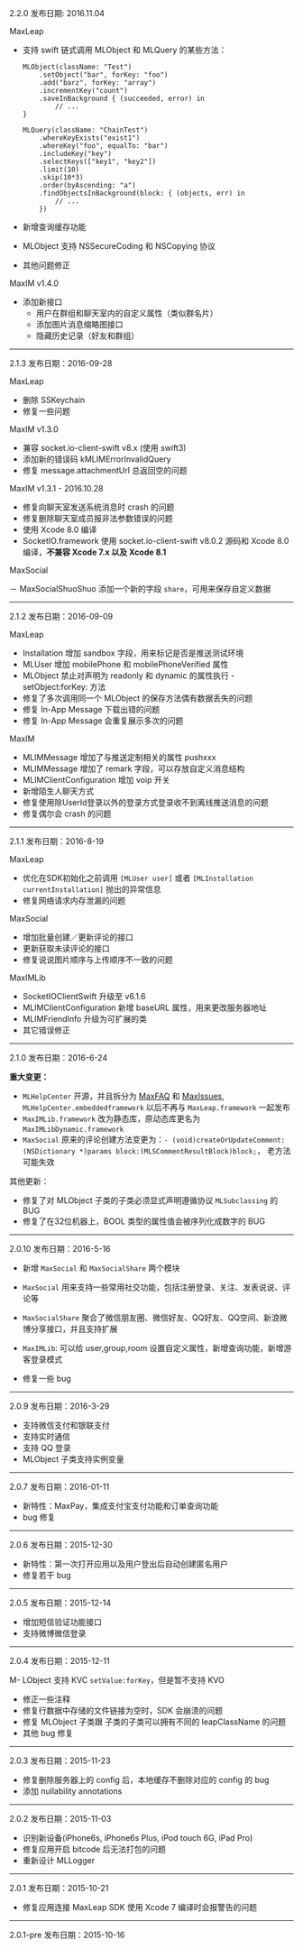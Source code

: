 

2.2.0 发布日期: 2016.11.04

MaxLeap

- 支持 swift 链式调用 MLObject 和 MLQuery 的某些方法：

    ```
    MLObject(className: "Test")
        .setObject("bar", forKey: "foo")
        .add("barz", forKey: "array")
        .incrementKey("count")
        .saveInBackground { (succeeded, error) in
            // ...
    }
    
    MLQuery(className: "ChainTest")
        .whereKeyExists("exist1")
        .whereKey("foo", equalTo: "bar")
        .includeKey("key")
        .selectKeys(["key1", "key2"])
        .limit(10)
        .skip(10*3)
        .order(byAscending: "a")
        .findObjectsInBackground(block: { (objects, err) in
            // ...
        })
    ```

- 新增查询缓存功能
- MLObject 支持 NSSecureCoding 和 NSCopying 协议
- 其他问题修正

MaxIM v1.4.0

- 添加新接口
    - 用户在群组和聊天室内的自定义属性（类似群名片）
    - 添加图片消息缩略图接口
    - 隐藏历史记录（好友和群组）

---

2.1.3 发布日期：2016-09-28

MaxLeap

- 删除 SSKeychain
- 修复一些问题

MaxIM v1.3.0

- 兼容 socket.io-client-swift v8.x (使用 swift3)
- 添加新的错误码 kMLIMErrorInvalidQuery
- 修复 message.attachmentUrl 总返回空的问题

MaxIM v1.3.1 - 2016.10.28

- 修复向聊天室发送系统消息时 crash 的问题
- 修复删除聊天室成员报非法参数错误的问题
- 使用 Xcode 8.0 编译
- SocketIO.framework 使用 socket.io-client-swift v8.0.2 源码和 Xcode 8.0 编译，**不兼容 Xcode 7.x 以及 Xcode 8.1**

MaxSocial

－ MaxSocialShuoShuo 添加一个新的字段 `share`，可用来保存自定义数据

---

2.1.2 发布日期：2016-09-09

MaxLeap

- Installation 增加 sandbox 字段，用来标记是否是推送测试环境
- MLUser 增加 mobilePhone 和 mobilePhoneVerified 属性
- MLObject 禁止对声明为 readonly 和 dynamic 的属性执行 -setObject:forKey: 方法
- 修复了多次调用同一个 MLObject 的保存方法偶有数据丢失的问题
- 修复 In-App Message 下载出错的问题
- 修复 In-App Message 会重复展示多次的问题

MaxIM

- MLIMMessage 增加了与推送定制相关的属性 pushxxx
- MLIMMessage 增加了 remark 字段，可以存放自定义消息结构
- MLIMClientConfiguration 增加 voip 开关
- 新增陌生人聊天方式
- 修复使用除UserId登录以外的登录方式登录收不到离线推送消息的问题
- 修复偶尔会 crash 的问题

---

2.1.1 发布日期：2016-8-19

MaxLeap

- 优化在SDK初始化之前调用 `[MLUser user]` 或者 `[MLInstallation currentInstallation]` 抛出的异常信息
- 修复网络请求内存泄漏的问题

MaxSocial

- 增加批量创建／更新评论的接口
- 更新获取未读评论的接口
- 修复说说图片顺序与上传顺序不一致的问题

MaxIMLib

- SocketIOClientSwift 升级至 v6.1.6
- MLIMClientConfiguration 新增 baseURL 属性，用来更改服务器地址
- MLIMFriendInfo 升级为可扩展的类
- 其它错误修正

---

2.1.0 发布日期：2016-6-24

**重大变更：**

- `MLHelpCenter` 开源，并且拆分为 [MaxFAQ](https://github.com/MaxLeap/Module-MaxFAQ-iOS) 和 [MaxIssues](https://github.com/MaxLeap/Module-MaxIssues-iOS), `MLHelpCenter.embeddedframework` 以后不再与 `MaxLeap.framework` 一起发布
- `MaxIMLib.framework` 改为静态库，原动态库更名为 `MaxIMLibDynamic.framework`
- `MaxSocial` 原来的评论创建方法变更为：`- (void)createOrUpdateComment:(NSDictionary *)params block:(MLSCommentResultBlock)block;`， 老方法可能失效

其他更新：

- 修复了对 MLObject 子类的子类必须显式声明遵循协议 `MLSubclassing` 的 BUG
- 修复了在32位机器上，BOOL 类型的属性值会被序列化成数字的 BUG

---

2.0.10 发布日期：2016-5-16

- 新增 `MaxSocial` 和 `MaxSocialShare` 两个模块 </br>
- `MaxSocial` 用来支持一些常用社交功能，包括注册登录、关注、发表说说、评论等</br>
- `MaxSocialShare` 聚合了微信朋友圈、微信好友、QQ好友、QQ空间、新浪微博分享接口，并且支持扩展</br>

- `MaxIMLib`: 可以给 user,group,room 设置自定义属性，新增查询功能，新增游客登录模式</br>

- 修复一些 bug

---

2.0.9 发布日期：2016-3-29

- 支持微信支付和银联支付</br>
- 支持实时通信</br>
- 支持 QQ 登录</br>
- MLObject 子类支持实例变量

---

2.0.7 发布日期：2016-01-11

- 新特性：MaxPay，集成支付宝支付功能和订单查询功能</br>
- bug 修复

---

2.0.6 发布日期：2015-12-30

- 新特性：第一次打开应用以及用户登出后自动创建匿名用户</br>
- 修复若干 bug

---

2.0.5 发布日期：2015-12-14

- 增加短信验证功能接口</br>
- 支持微博微信登录

---

2.0.4 发布日期：2015-12-11

M- LObject 支持 KVC `setValue:forKey`，但是暂不支持 KVO</br>
- 修正一些注释</br>
- 修复行数据中存储的文件链接为空时，SDK 会崩溃的问题</br>
- 修复 MLObject 子类跟 子类的子类可以拥有不同的 leapClassName 的问题</br>
- 其他 bug 修复

---

2.0.3 发布日期：2015-11-23

- 修复删除服务器上的 config 后，本地缓存不删除对应的 config 的 bug</br>
- 添加 nullability annotations

---

2.0.2 发布日期：2015-11-03

- 识别新设备(iPhone6s, iPhone6s Plus, iPod touch 6G, iPad Pro)</br>
- 修复应用开启 bitcode 后无法打包的问题</br>
- 重新设计 MLLogger

---

2.0.1 发布日期：2015-10-21

- 修复应用连接 MaxLeap SDK 使用 Xcode 7 编译时会报警告的问题

---

2.0.1-pre 发布日期：2015-10-16
